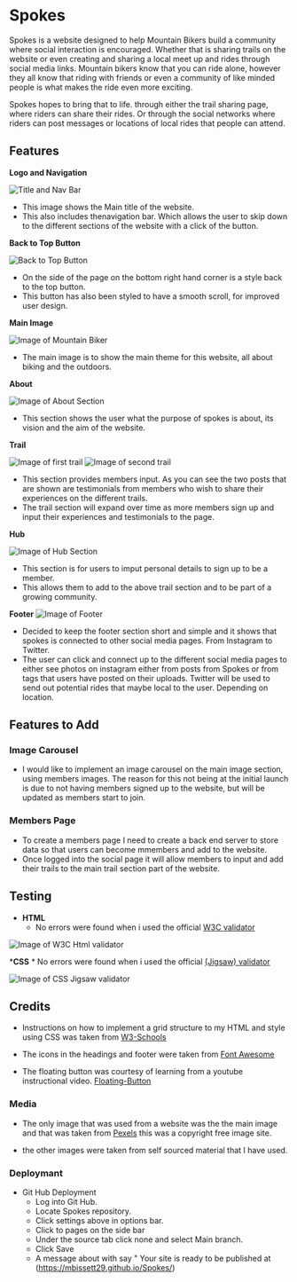 # Spokes

Spokes is a website designed to help Mountain Bikers build a community where social interaction is encouraged. Whether that is sharing trails on the website or even creating and sharing a local meet up and rides through social media links. Mountain bikers know that you can ride alone, however they all know that riding with friends or even a community of like minded people is what makes the ride even more exciting. 

Spokes hopes to bring that to life. through either the trail sharing page, where riders can share their rides. Or through the social networks where riders can post messages or locations of local rides that people can attend.

## Features




__Logo and Navigation__

![Title and Nav Bar](/assets/images/title-nav.png)

* This image shows the Main title of the website.
* This also includes thenavigation bar. Which allows the user to skip down to the different sections of the website with a click of the button.



__Back to Top Button__

![Back to Top Button](assets/images/fltng-btn.png)

* On the side of the page on the bottom right hand corner is a style back to the top button.
* This button has also been styled to have a smooth scroll, for improved user design.

__Main Image__

![Image of Mountain Biker](assets/images/pexels-pixabay-161172.jpeg)

* The main image is to show the main theme for this website, all about biking and the outdoors.

__About__

![Image of About Section](assets/images/about-section.png)

* This section shows the user what the purpose of spokes is about, its vision and the aim of the website.




__Trail__

![Image of first trail](assets/images/trail-section1.png)
![Image of second trail](assets/images/trail-section2.png)

* This section provides members input. As you can see the two posts that are shown are testimonials from members who wish to share their experiences on the different trails.
* The trail section will expand over time as more members sign up and input their experiences and testimonials to the page.


__Hub__

![Image of Hub Section](assets/images/hub-section.png)

* This section is for users to imput personal details to sign up to be a member.
* This allows them to add to the above trail section and to be part of a growing community.



__Footer__
![Image of Footer](assets/images/footer.png)

* Decided to keep the footer section short and simple and it shows that spokes is connected to other social media pages. From Instagram to Twitter.
* The user can click and connect up to the different social media pages to either see photos on instagram either from posts from Spokes or from tags that users have posted on their uploads. Twitter will be used to send out potential rides that maybe local to the user. Depending on location.



## Features to Add

### Image Carousel

* I would like to implement an image carousel on the main image section, using members images. The reason for this not being at the initial launch is due to not having members signed up to the website, but will be updated as members start to join.

### Members Page

* To create a members page I need to create a back end server to store data so that users can become mmembers and add to the website.
* Once logged into the social page it will allow members to input and add their trails to the main trail section part of the website.


## Testing

* __HTML__
    * No errors were found when i used the official [W3C validator](https://validator.w3.org/nu/?showsource=yes&doc=https%3A%2F%2Fmbissett29.github.io%2FSpokes%2F)

![Image of W3C Html validator](https://github.com/MBissett29/Spokes/blob/main/assets/images/html-valid.png)

*__CSS__
    * No errors were found when i used the official [(Jigsaw) validator](https://jigsaw.w3.org/css-validator/validator?uri=https%3A%2F%2Fvalidator.w3.org%2Fnu%2F%3Fshowsource%3Dyes%26doc%3Dhttps%253A%252F%252Fmbissett29.github.io%252FSpokes%252F&profile=css3svg&usermedium=all&warning=1&vextwarning=&lang=en)

![Image of CSS Jigsaw validator](https://github.com/MBissett29/Spokes/blob/main/assets/images/css-valid.png)

## Credits

* Instructions on how to implement a grid structure to my HTML and style using CSS was taken from [W3-Schools](https://www.w3schools.com/css/css_grid.asp)

* The icons in the headings and footer were taken from [Font Awesome](https://fontawesome.com/)

* The floating button was courtesy of learning from a youtube instructional video. [Floating-Button](https://www.youtube.com/watch?v=u5hx_YtqylA)

### Media 

* The only image that was used from a website was the the main image and that was taken from [Pexels](https://www.pexels.com/photo/biker-holding-mountain-bike-on-top-of-mountain-with-green-grass-161172/) this was a copyright free image site.

* the other images were taken from self sourced material that I have used.

### Deploymant

* Git Hub Deployment
    * Log into Git Hub.
    * Locate Spokes repository.
    * Click settings above in options bar.
    * Click to pages on the side bar
    * Under the source tab click none and select Main branch.
    * Click Save
    * A message about with say " Your site is ready to be published at (https://mbissett29.github.io/Spokes/) 
